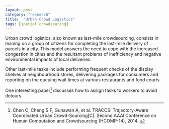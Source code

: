 ```yaml
---
layout: post
category: "research"
title:  "Urban Crowd Logistics"
tags: [spatial crowdsouring]
---
```


Urban crowd logistics, also known as last-mile crowdsourcing, consists in leaning on a group of citizens for completing the last-mile delivery of parcels in a city. This model answers the need to cope with the increased congestion in cities and the resultant problems of inefficiency and negative environmental impacts of local deliveries.

Other last-mile tasks include performing frequent checks of the display shelves at neighbourhood stores, delivering packages for consumers and reporting on the queuing wait times at various restaurants and food courts.

One interesting paper[^TRACCS] discusses how to assign tasks to workers to avoid detours.


[^TRACCS]: Chen C, Cheng S F, Gunawan A, et al. TRACCS: Trajectory-Aware Coordinated Urban Crowd-Sourcing[C]. Second AAAI Conference on Human Computation and Crowdsourcing (HCOMP-14), 2014..